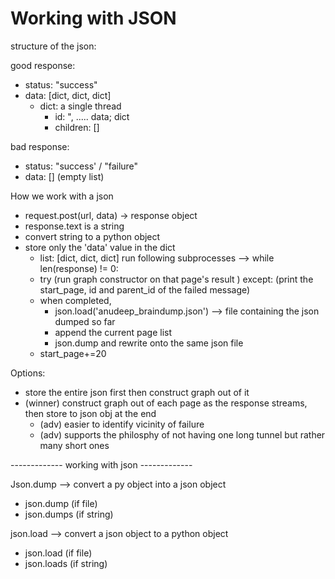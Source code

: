 # Working with JSON

structure of the json:

good response:
- status: "success"
- data: [dict, dict, dict]
  - dict: a single thread
    - id: ", ..... data; dict
    - children: []

bad response:
- status: "success' / "failure"
- data: [] (empty list)

How we work with a json
- request.post(url, data) -> response object 
- response.text is a string 
- convert string to a python object
- store only the 'data' value in the dict 
  - list: [dict, dict, dict]
run following subprocesses --> while len(response) != 0:
  - try (run graph constructor on that page's result ) except: (print the start_page, id and parent_id of the failed message)
  - when completed, 
    - json.load('anudeep_braindump.json') --> file containing the json dumped so far 
    - append the current page list 
    - json.dump and rewrite onto the same json file 
  - start_page+=20

Options:
- store the entire json first then construct graph out of it 
- (winner) construct graph out of each page as the response streams, then store to json obj at the end 
  - (adv) easier to identify vicinity of failure
  - (adv) supports the philosphy of not having one long tunnel but rather many short ones  


------------- working with json -------------

Json.dump --> convert a py object into a json object
- json.dump (if file) 
- json.dumps (if string)

json.load --> convert a json object to a python object 
- json.load (if file)
- json.loads (if string)
